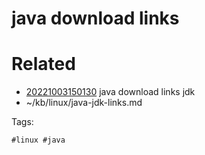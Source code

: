 # java download links

# Related

- [20221003150130](/zet/20221003150130/README.md) java download links jdk
- ~/kb/linux/java-jdk-links.md

Tags:

    #linux #java 

